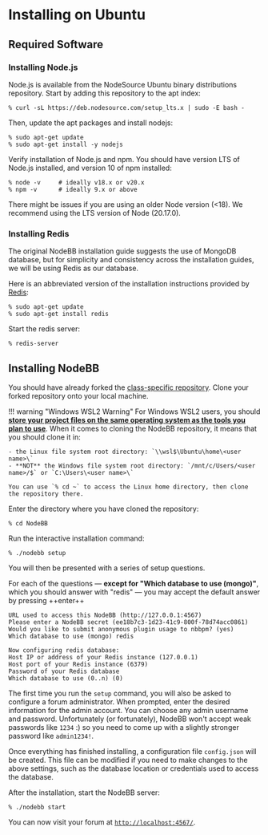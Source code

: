 # Installing on Ubuntu

## Required Software

### Installing Node.js

Node.js is available from the NodeSource Ubuntu binary distributions repository. Start by adding this repository to the apt index:

```console
% curl -sL https://deb.nodesource.com/setup_lts.x | sudo -E bash -
```

Then, update the apt packages and install nodejs:
```console
% sudo apt-get update
% sudo apt-get install -y nodejs
```

Verify installation of Node.js and npm. You should have version LTS of Node.js installed, and version 10 of npm installed:

```console
% node -v     # ideally v18.x or v20.x
% npm -v      # ideally 9.x or above
```

There might be issues if you are using an older Node version (<18). We recommend using the LTS version of Node (20.17.0).


### Installing Redis

The original NodeBB installation guide suggests the use of MongoDB database, but for simplicity and consistency across the installation guides, we will be using Redis as our database.

Here is an abbreviated version of the installation instructions provided by [Redis](https://redis.io/docs/getting-started/installation/install-redis-on-linux/):

```console
% sudo apt-get update
% sudo apt-get install redis
```

Start the redis server:

```console
% redis-server
```

## Installing NodeBB

You should have already forked the [class-specific repository](https://github.com/CMU-17313Q/NodeBB). Clone your forked repository onto your local machine.

!!! warning "Windows WSL2 Warning"
    For Windows WSL2 users, you should [**store your project files on the same operating system as the tools you plan to use**](https://learn.microsoft.com/en-us/windows/wsl/filesystems#file-storage-and-performance-across-file-systems). When it comes to cloning the NodeBB repository, it means that you should clone it in:

    - the Linux file system root directory: `\\wsl$\Ubuntu\home\<user name>\`
    - **NOT** the Windows file system root directory: `/mnt/c/Users/<user name>/$` or `C:\Users\<user name>\`

    You can use `% cd ~` to access the Linux home directory, then clone the repository there.

Enter the directory where you have cloned the repository:

```console
% cd NodeBB
```

Run the interactive installation command:

```console
% ./nodebb setup
```

You will then be presented with a series of setup questions.

For each of the questions — **except for "Which database to use (mongo)"**, which you should answer with "redis" — you may accept the default answer by pressing ++enter++

```console
URL used to access this NodeBB (http://127.0.0.1:4567)
Please enter a NodeBB secret (ee18b7c3-1d23-41c9-800f-78d74acc0861)
Would you like to submit anonymous plugin usage to nbbpm? (yes)
Which database to use (mongo) redis

Now configuring redis database:
Host IP or address of your Redis instance (127.0.0.1)
Host port of your Redis instance (6379)
Password of your Redis database
Which database to use (0..n) (0)
```

The first time you run the `setup` command, you will also be asked to configure a forum administrator. When prompted, enter the desired information for the admin account. You can choose any admin username and password. Unfortunately (or fortunately), NodeBB won't accept weak passwords like `1234` :) so you need to come up with a slightly stronger password like `admin1234!`.

Once everything has finished installing, a configuration file `config.json` will be created. This file can be modified if you need to make changes to the above settings, such as the database location or credentials used to access the database.

After the installation, start the NodeBB server:

```console
% ./nodebb start
```

You can now visit your forum at [`http://localhost:4567/`](http://localhost:4567/).
